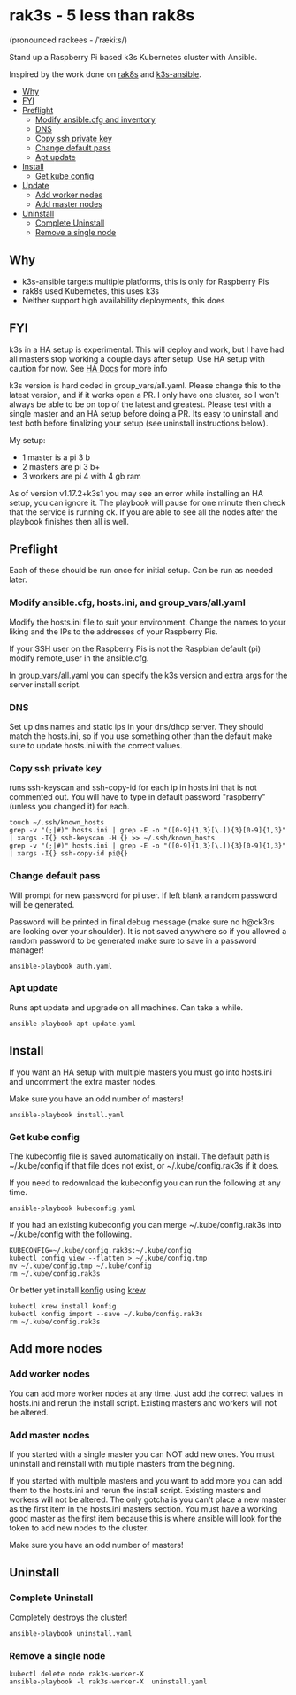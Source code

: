 # rak3s - 5 less than rak8s

(pronounced rackees - /ˈrækiːs/)

Stand up a Raspberry Pi based k3s Kubernetes cluster with Ansible.

Inspired by the work done on [rak8s](https://github.com/rak8s/rak8s) and [k3s-ansible](https://github.com/itwars/k3s-ansible).

- [Why](#why)
- [FYI](#fyi)
- [Preflight](#preflight)
  - [Modify ansible.cfg and inventory](#modify-ansiblecfg-and-inventory)
  - [DNS](#dns)
  - [Copy ssh private key](#copy-ssh-private-key)
  - [Change default pass](#change-default-pass)
  - [Apt update](#apt-update)
- [Install](#install)
  - [Get kube config](#get-kube-config)
- [Update](#update)
  - [Add worker nodes](#add-worker-nodes)
  - [Add master nodes](#add-master-nodes)
- [Uninstall](#uninstall)
  - [Complete Uninstall](#complete-uninstall)
  - [Remove a single node](#remove-a-single-node)

## Why

- k3s-ansible targets multiple platforms, this is only for Raspberry Pis
- rak8s used Kubernetes, this uses k3s
- Neither support high availability deployments, this does

## FYI

k3s in a HA setup is experimental. This will deploy and work, but I have had all masters stop working a couple days after setup. Use HA setup with caution for now. See [HA Docs](https://rancher.com/docs/k3s/latest/en/installation/ha-embedded/) for more info

k3s version is hard coded in group_vars/all.yaml. Please change this to the latest version, and if it works open a PR. I only have one cluster, so I won't always be able to be on top of the latest and greatest. Please test with a single master and an HA setup before doing a PR. Its easy to uninstall and test both before finalizing your setup (see uninstall instructions below).

My setup:

- 1 master is a pi 3 b
- 2 masters are pi 3 b+
- 3 workers are pi 4 with 4 gb ram

As of version v1.17.2+k3s1 you may see an error while installing an HA setup, you can ignore it. The playbook will pause for one minute then check that the service is running ok. If you are able to see all the nodes after the playbook finishes then all is well.

## Preflight

Each of these should be run once for initial setup. Can be run as needed later.

### Modify ansible.cfg, hosts.ini, and group_vars/all.yaml

Modify the hosts.ini file to suit your environment. Change the names to your liking and the IPs to the addresses of your Raspberry Pis.

If your SSH user on the Raspberry Pis is not the Raspbian default (pi) modify remote_user in the ansible.cfg.

In group_vars/all.yaml you can specify the k3s version and [extra args](https://rancher.com/docs/k3s/latest/en/installation/install-options/#registration-options-for-the-k3s-server) for the server install script.

### DNS

Set up dns names and static ips in your dns/dhcp server. They should match the hosts.ini, so if you use something other than the default make sure to update hosts.ini with the correct values.

### Copy ssh private key

runs ssh-keyscan and ssh-copy-id for each ip in hosts.ini that is not commented out. You will have to type in default password "raspberry" (unless you changed it) for each.

    touch ~/.ssh/known_hosts
    grep -v "(;|#)" hosts.ini | grep -E -o "([0-9]{1,3}[\.]){3}[0-9]{1,3}" | xargs -I{} ssh-keyscan -H {} >> ~/.ssh/known_hosts
    grep -v "(;|#)" hosts.ini | grep -E -o "([0-9]{1,3}[\.]){3}[0-9]{1,3}" | xargs -I{} ssh-copy-id pi@{}

### Change default pass

Will prompt for new password for pi user. If left blank a random password will be generated.

Password will be printed in final debug message (make sure no h@ck3rs are looking over your shoulder). It is not saved anywhere so if you allowed a random password to be generated make sure to save in a password manager!

    ansible-playbook auth.yaml

### Apt update

Runs apt update and upgrade on all machines. Can take a while.

    ansible-playbook apt-update.yaml

## Install

If you want an HA setup with multiple masters you must go into hosts.ini and uncomment the extra master nodes.

Make sure you have an odd number of masters!

    ansible-playbook install.yaml

### Get kube config

The kubeconfig file is saved automatically on install.
The default path is ~/.kube/config if that file does not exist, or ~/.kube/config.rak3s if it does.

If you need to redownload the kubeconfig you can run the following at any time.

    ansible-playbook kubeconfig.yaml

If you had an existing kubeconfig you can merge ~/.kube/config.rak3s into ~/.kube/config with the following.

    KUBECONFIG=~/.kube/config.rak3s:~/.kube/config
    kubectl config view --flatten > ~/.kube/config.tmp
    mv ~/.kube/config.tmp ~/.kube/config
    rm ~/.kube/config.rak3s

Or better yet install [konfig](https://github.com/corneliusweig/konfig) using [krew](https://github.com/kubernetes-sigs/krew)

    kubectl krew install konfig
    kubectl konfig import --save ~/.kube/config.rak3s
    rm ~/.kube/config.rak3s

## Add more nodes

### Add worker nodes

You can add more worker nodes at any time. Just add the correct values in hosts.ini and rerun the install script. Existing masters and workers will not be altered.

### Add master nodes

If you started with a single master you can NOT add new ones. You must uninstall and reinstall with multiple masters from the begining.

If you started with multiple masters and you want to add more you can add them to the hosts.ini and rerun the install script. Existing masters and workers will not be altered. The only gotcha is you can't place a new master as the first item in the hosts.ini masters section. You must have a working good master as the first item because this is where ansible will look for the token to add new nodes to the cluster.

Make sure you have an odd number of masters!

## Uninstall

### Complete Uninstall

Completely destroys the cluster!

    ansible-playbook uninstall.yaml

### Remove a single node

    kubectl delete node rak3s-worker-X
    ansible-playbook -l rak3s-worker-X  uninstall.yaml
